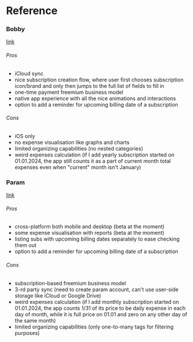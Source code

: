 # Reference

### Bobby

[link](https://bobbyapp.co/)

###### Pros

- iCloud sync
- nice subscription creation flow, where user first chooses subscription icon/brand and only then jumps to the full list of fields to fill in
- one-time payment freemium business model
- native app experience with all the nice animations and interactions
- option to add a reminder for upcoming billing date of a subscription

###### Cons

- iOS only
- no expense visualisation like graphs and charts
- limited organizing capabilities (no nested categories)
- weird expenses calculation (if I add yearly subscription started on 01.01.2024, the app still counts it as a part of current month total expenses even when "current" month isn't January)

### Param

[link](https://www.paramapp.com/)

###### Pros

- cross-platform both mobile and desktop (beta at the moment)
- some expense visualisation with reports (beta at the moment)
- listing subs with upcoming billing dates separately to ease checking them out
- option to add a reminder for upcoming billing date of a subscription

###### Cons

- subscription-based freemium business model
- 3-rd party sync (need to create param account, can't use user-side storage like iCloud or Google Drive)
- weird expenses calculation (if I add monthly subscription started on 01.01.2024, the app counts 1/31 of its price to be daily expense in each day of month, while it is full price on 01.01 and zero on any other day of the same month)
- limited organizing capabilities (only one-to-many tags for filtering purposes)
